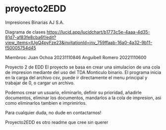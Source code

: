 # proyecto2EDD

Impresiones Binarias AJ S.A.

Diagrama de clases
https://lucid.app/lucidchart/b1773c5e-4aaa-4d35-81d7-af83fe8cba6f/edit?view_items=IUgQ4pyFze23&invitationId=inv_759ffaab-16a0-4a32-9b11-f50005754d45

Miembros:
Juan Ochoa 20231110846
Anguibell Romero 20221110600

Proyecto 2 de EDD
El proyecto se basa en crear una simulacion de una cola de impresion mediante del uso del TDA Monticulo binario.
El programa inicia en la carga del archivo csv, puede ir directamente el menu principal y trabajar de 0, o cargar un archivo. 

Podemos crear un usuario, eliminarlo, definir su prioridad, añadirle documentos, eliminar los documentos, mandarlos a la cola de impresion, asi como eliminarlos tambien e imprimirlos.

Para cualquier duda, no dude en contactarnos!

Proyecto2EDD es otro readme que cree sin querer
